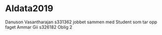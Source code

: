 # Aldata2019
Danuson Vasantharajan s331362
jobbet sammen med Student som tar opp faget Ammar Gii s326182
Oblig 2

